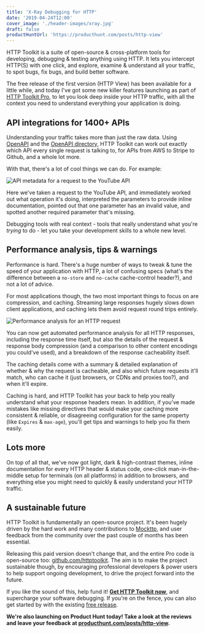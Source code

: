 ```yaml
---
title: 'X-Ray Debugging for HTTP'
date: '2019-04-24T12:00'
cover_image: './header-images/xray.jpg'
draft: false
productHuntUrl: 'https://producthunt.com/posts/http-view'
---
```


HTTP Toolkit is a suite of open-source & cross-platform tools for developing, debugging & testing anything using HTTP. It lets you intercept HTTP(S) with one click, and explore, examine & understand all your traffic, to spot bugs, fix bugs, and build better software.

The free release of the first version (HTTP View) has been available for a little while, and today I've got some new killer features launching as part of [HTTP Toolkit Pro](/), to let you look deep inside your HTTP traffic, with all the context you need to understand everything your application is doing.

## API integrations for 1400+ APIs

Understanding your traffic takes more than just the raw data. Using [OpenAPI](https://swagger.io/docs/specification/about/) and the [OpenAPI directory](https://github.com/APIs-guru/openapi-directory), HTTP Toolkit can work out exactly which API every single request is talking to, for APIs from AWS to Stripe to Github, and a whole lot more.

With that, there's a lot of cool things we can do. For example:

![API metadata for a request to the YouTube API](../images/understand-screenshot.png)

Here we've taken a request to the YouTube API, and immediately worked out what operation it's doing, interpreted the parameters to provide inline documentation, pointed out that one parameter has an invalid value, and spotted another required parameter that's missing.

Debugging tools with real context - tools that really understand what you're _trying_ to do - let you take your development skills to a whole new level.

## Performance analysis, tips & warnings

Performance is hard. There's a huge number of ways to tweak & tune the speed of your application with HTTP, a lot of confusing specs (what's the difference between a `no-store` and `no-cache` cache-control header?), and not a lot of advice.

For most applications though, the two most important things to focus on are compression, and caching. Streaming large responses hugely slows down client applications, and caching lets them avoid request round trips entirely.

![Performance analysis for an HTTP request](../images/accelerate-screenshot.png)

You can now get automated performance analysis for all HTTP responses, including the response time itself, but also the details of the request & response body compression (and a comparison to other content encodings you could've used), and a breakdown of the response cacheability itself.

The caching details come with a summary & detailed explanation of whether & why the request is cacheable, and also which future requests it'll match, who can cache it (just browsers, or CDNs and proxies too?), and when it'll expire.

Caching is hard, and HTTP Toolkit has your back to help you really understand what your response headers mean. In addition, if you've made mistakes like missing directives that would make your caching more consistent & reliable, or disagreeing configuration for the same property (like `Expires` & `max-age`), you'll get tips and warnings to help you fix them easily.

## Lots more

On top of all that, we've now got light, dark & high-contrast themes, inline documentation for every HTTP header & status code, one-click man-in-the-middle setup for terminals (on all platforms) in addition to browsers, and everything else you might need to quickly & easily understand your HTTP traffic.

## A sustainable future

HTTP Toolkit is fundamentally an open-source project. It's been hugely driven by the hard work and many contributions to [Mockttp](https://github.com/httptoolkit/mockttp), and user feedback from the community over the past couple of months has been essential.

Releasing this paid version doesn't change that, and the entire Pro code is open-source too: [github.com/httptoolkit](https://github.com/httptoolkit). The aim is to make the project sustainable though, by encouraging professional developers & power users to help support ongoing development, to drive the project forward into the future.

If you like the sound of this, help fund it! **[Get HTTP Toolkit now](/get-pro/)**, and supercharge your software debugging. If you're on the fence, you can also get started by with the existing [free release](/).

**We're also launching on Product Hunt today! Take a look at the reviews and leave your feedback at [producthunt.com/posts/http-view](https://producthunt.com/posts/http-view).**